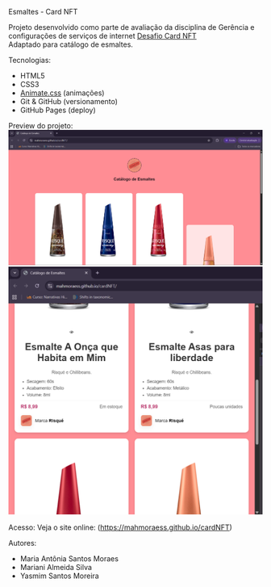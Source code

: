 Esmaltes  - Card NFT 

Projeto desenvolvido como parte de avaliação da disciplina de Gerência e configurações de serviços de internet
[Desafio Card NFT](https://www.frontendmentor.io/challenges/nft-preview-card-component-SbdUL_w0U)  
Adaptado para catálogo de esmaltes.

 Tecnologias:
- HTML5
- CSS3
- [Animate.css](https://animate.style/) (animações)
- Git & GitHub (versionamento)
- GitHub Pages (deploy)

 Preview do projeto:
 ![foto do site](site.png)
 ![foto do site](site2.png)

 Acesso:
Veja o site online: (https://mahmoraess.github.io/cardNFT)

 Autores:
- Maria Antônia Santos Moraes
- Mariani Almeida Silva
- Yasmim Santos Moreira
